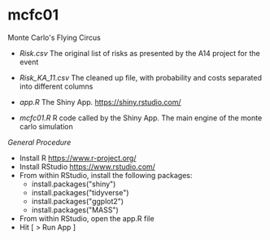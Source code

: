 # mcfc01
Monte Carlo's Flying Circus

* *Risk.csv*
The original list of risks as presented by the A14 project for the event

* *Risk_KA_11.csv*
The cleaned up file, with probability and costs separated into different columns

* *app.R*
The Shiny App.  https://shiny.rstudio.com/

* *mcfc01.R*
R code  called by the Shiny App.  The main engine of the monte carlo simulation


_General Procedure_

* Install R  https://www.r-project.org/
* Install RStudio https://www.rstudio.com/
* From within RStudio, install the following packages:
  * install.packages("shiny")
  * install.packages("tidyverse")
  * install.packages("ggplot2")
  * install.packages("MASS")
* From within RStudio, open the app.R file
* Hit [ > Run App ]


